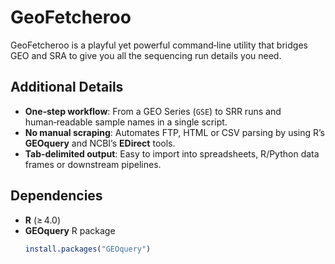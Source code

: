 # GeoFetcheroo

GeoFetcheroo is a playful yet powerful command‑line utility that bridges GEO and SRA to give you all the sequencing run details you need.

## Additional Details

- **One‑step workflow**: From a GEO Series (`GSE`) to SRR runs and human‑readable sample names in a single script.  
- **No manual scraping**: Automates FTP, HTML or CSV parsing by using R’s **GEOquery** and NCBI’s **EDirect** tools.  
- **Tab‑delimited output**: Easy to import into spreadsheets, R/Python data frames or downstream pipelines.

## Dependencies

- **R** (≥ 4.0)  
- **GEOquery** R package  
  ```r
  install.packages("GEOquery")

